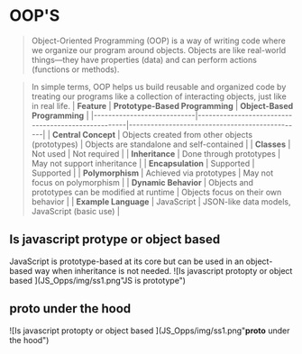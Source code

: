 # OOP'S
> Object-Oriented Programming (OOP) is a way of writing code where we organize our program around objects. Objects are like real-world things—they have properties (data) and can perform actions (functions or methods). 

> In simple terms, OOP helps us build reusable and organized code by treating our programs like a collection of interacting objects, just like in real life.
| **Feature**                | **Prototype-Based Programming**                     | **Object-Based Programming**                    |
|----------------------------|----------------------------------------------------|------------------------------------------------|
| **Central Concept**        | Objects created from other objects (prototypes)   | Objects are standalone and self-contained      |
| **Classes**                | Not used                                          | Not required                                   |
| **Inheritance**            | Done through prototypes                           | May not support inheritance                   |
| **Encapsulation**          | Supported                                         | Supported                                     |
| **Polymorphism**           | Achieved via prototypes                           | May not focus on polymorphism                 |
| **Dynamic Behavior**       | Objects and prototypes can be modified at runtime | Objects focus on their own behavior           |
| **Example Language**       | JavaScript                                        | JSON-like data models, JavaScript (basic use) |


## Is javascript protype or object based 
JavaScript is prototype-based at its core but can be used in an object-based way when inheritance is not needed.
![Is javascript protopty or object based ](JS_Opps/img/ss1.png"JS is prototype")


## __proto__ under the hood
![Is javascript protopty or object based ](JS_Opps/img/ss1.png"__proto__ under the hood")